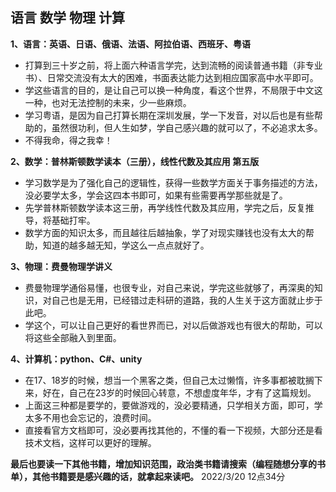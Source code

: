 ## 语言 数学 物理 计算

**1、语言：英语、日语、俄语、法语、阿拉伯语、西班牙、粤语**  
* 打算到三十岁之前，将上面六种语言学完，达到流畅的阅读普通书籍（非专业书）、日常交流没有太大的困难，书面表达能力达到相应国家高中水平即可。  
* 学这些语言的目的，是让自己可以换一种角度，看这个世界，不局限于中文这一种，也对无法控制的未来，少一些麻烦。  
* 学习粤语，是因为自己打算长期在深圳发展，学一下发音，对以后也是有些帮助的，虽然很功利，但人生如梦，学自己感兴趣的就可以了，不必追求太多。  
* 不得我命，得之我幸！ 

**2、数学：普林斯顿数学读本（三册），线性代数及其应用 第五版**
* 学习数学是为了强化自己的逻辑性，获得一些数学方面关于事务描述的方法，没必要学太多，学会这四本书即可，如果有些需要再学那些就是了。
* 先学普林斯顿数学读本这三册，再学线性代数及其应用，学完之后，反复推导，将基础打牢。
* 数学方面的知识太多，而且越往后越抽象，学了对现实赚钱也没有太大的帮助，知道的越多越无知，学这么一点点就好了。

**3、物理：费曼物理学讲义**
* 费曼物理学通俗易懂，也很专业，对自己来说，学完这些就够了，再深奥的知识，对自己也是无用，已经错过走科研的道路，我的人生关于这方面就止步于此吧。
* 学这个，可以让自己更好的看世界而已，对以后做游戏也有很大的帮助，可以将这些全部融入到里面。

**4、计算机：python、C#、unity**
* 在17、18岁的时候，想当一个黑客之类，但自己太过懒惰，许多事都被耽搁下来，好在，自己在23岁的时候回心转意，不想虚度年华，才有了这篇规划。
* 上面这三种都是要学的，要做游戏的，没必要精通，只学相关方面，即可，学太多不用也会忘记的，浪费时间。
* 直接看官方文档即可，没必要再找其他的，不懂的看一下视频，大部分还是看技术文档，这样可以更好的理解。

**最后也要读一下其他书籍，增加知识范围，政治类书籍请搜索（编程随想分享的书单），其他书籍要是感兴趣的话，就拿起来读吧。**
2022/3/20 12点34分
